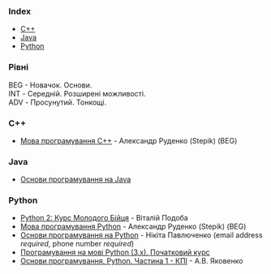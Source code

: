 ### Index

* [C++](#cpp)
* [Java](#java)
* [Python](#python)


### Рівні

BEG - Hовачок. Основи.       
INT - Середній. Розширені можливості.       
ADV - Просунутий. Тонкощі.


### <a id="cpp"></a>C++

* [Мова програмування C++](https://stepik.org/course/67114) - Александр Руденко (Stepik) (BEG)


### Java

* [Основи програмування на Java](https://courses.prometheus.org.ua/courses/EPAM/JAVA101/2016_T2/about)


### Python

* [Python 2: Курс Молодого Бійця](http://www.vitaliypodoba.com/tutorials/python2-beginners-course/) - Віталій Подоба
* [Мова програмування Python](https://stepik.org/course/101696) - Александр Руденко (Stepik) (BEG)
* [Основи програмування на Python](https://courses.prometheus.org.ua/courses/KPI/Programming101/2015_T1/about) - Нікіта Павлюченко (email address *required*, phone number *required*)
* [Програмування на мові Python (3.x). Початковий курс](https://sites.google.com/site/pythonukr/vstup)
* [Основи програмування. Python. Частина 1 - КПІ](https://ela.kpi.ua/handle/123456789/25111) - А.В. Яковенко
